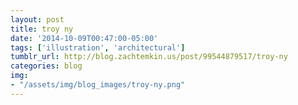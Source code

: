 ```yaml
---
layout: post
title: troy ny
date: '2014-10-09T00:47:00-05:00'
tags: ['illustration', 'architectural']
tumblr_url: http://blog.zachtemkin.us/post/99544879517/troy-ny
categories: blog
img: 
- "/assets/img/blog_images/troy-ny.png" 
---
```

